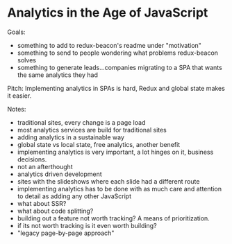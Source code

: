 # Analytics in the Age of JavaScript

Goals:
 - something to add to redux-beacon's readme under "motivation"
 - something to send to people wondering what problems redux-beacon solves
 - something to generate leads...companies migrating to a SPA that wants the same analytics they had
 
Pitch:
Implementing analytics in SPAs is hard, Redux and global state makes it easier.

Notes:
 - traditional sites, every change is a page load
 - most analytics services are build for traditional sites
 - adding analytics in a sustainable way
 - global state vs local state, free analytics, another benefit
 - implementing analytics is very important, a lot hinges on it, business
   decisions.
 - not an afterthought
 - analytics driven development
 - sites with the slideshows where each slide had a different route
 - implementing analytics has to be done with as much care and attention to
   detail as adding any other JavaScript
 - what about SSR?
 - what about code splitting?
 - building out a feature not worth tracking? A means of prioritization.
 - if its not worth tracking is it even worth building?
 - "legacy page-by-page approach"

